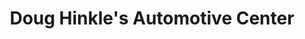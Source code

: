 ---
title: "Doug Hinkle's Automotive Center"
url: /bel-air/doug-hinkles-automotive-center/
shop: Autowerkstatt
---